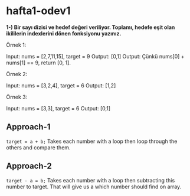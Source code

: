 # hafta1-odev1

<strong>1-) Bir sayı dizisi ve hedef değeri veriliyor. Toplamı, hedefe eşit olan ikililerin indexlerini dönen fonksiyonu yazınız.</strong>

Örnek 1:

Input: nums = [2,7,11,15], target = 9
Output: [0,1]
Output: Çünkü nums[0] + nums[1] == 9,  return [0, 1].

Örnek 2:

Input: nums = [3,2,4], target = 6
Output: [1,2]

Örnek 3:

Input: nums = [3,3], target = 6
Output: [0,1]

## Approach-1 
`target = a + b;` Takes each number with a loop then loop through the others and compare them.

## Approach-2
`target - a = b;` Takes each number with a loop then subtracting this number to target. That will give us a which number should find on array. 
